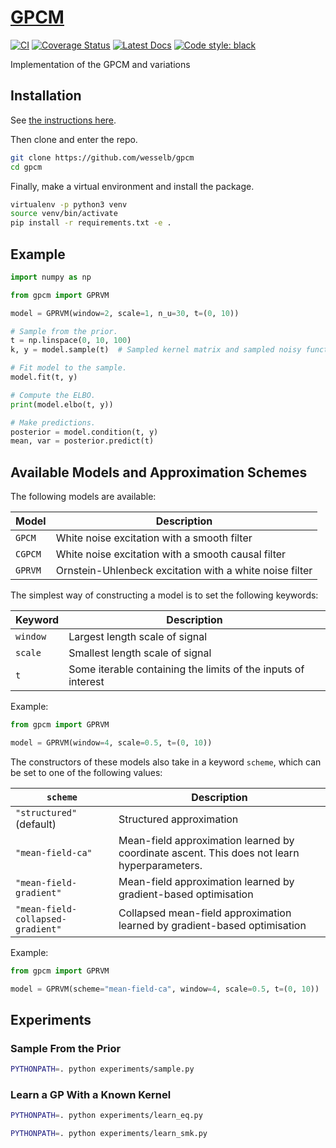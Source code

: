 # [GPCM](http://github.com/wesselb/gpcm)

[![CI](https://github.com/wesselb/gpcm/workflows/CI/badge.svg?branch=master)](https://github.com/wesselb/gpcm/actions?query=workflow%3ACI)
[![Coverage Status](https://coveralls.io/repos/github/wesselb/gpcm/badge.svg?branch=master&service=github)](https://coveralls.io/github/wesselb/gpcm?branch=master)
[![Latest Docs](https://img.shields.io/badge/docs-latest-blue.svg)](https://wesselb.github.io/gpcm)
[![Code style: black](https://img.shields.io/badge/code%20style-black-000000.svg)](https://github.com/psf/black)

Implementation of the GPCM and variations

## Installation

See [the instructions here](https://gist.github.com/wesselb/4b44bf87f3789425f96e26c4308d0adc).

Then clone and enter the repo.

```bash
git clone https://github.com/wesselb/gpcm
cd gpcm
```

Finally, make a virtual environment and install the package.

```bash
virtualenv -p python3 venv
source venv/bin/activate
pip install -r requirements.txt -e .
```


## Example

```python
import numpy as np

from gpcm import GPRVM

model = GPRVM(window=2, scale=1, n_u=30, t=(0, 10))

# Sample from the prior.
t = np.linspace(0, 10, 100)
k, y = model.sample(t)  # Sampled kernel matrix and sampled noisy function

# Fit model to the sample.
model.fit(t, y)

# Compute the ELBO.
print(model.elbo(t, y))

# Make predictions.
posterior = model.condition(t, y)
mean, var = posterior.predict(t)
```

## Available Models and Approximation Schemes

The following models are available:

| Model | Description |
| - | - |
| `GPCM` | White noise excitation with a smooth filter |
| `CGPCM` | White noise excitation with a smooth causal filter |
| `GPRVM` | Ornstein-Uhlenbeck excitation with a white noise filter |

The simplest way of constructing a model is to set the following keywords:

| Keyword | Description |
| - | - |
| `window` | Largest length scale of signal |
| `scale` | Smallest length scale of signal |
| `t` | Some iterable containing the limits of the inputs of interest |

Example:

```python
from gpcm import GPRVM

model = GPRVM(window=4, scale=0.5, t=(0, 10))
```

The constructors of these models also take in a keyword `scheme`, which can be
set  to one of the following values:

| `scheme` | Description |
| - | - |
| `"structured"` (default) | Structured approximation |
| `"mean-field-ca"` | Mean-field approximation learned by coordinate ascent. This does not learn hyperparameters. |
| `"mean-field-gradient"` | Mean-field approximation learned by gradient-based optimisation |
| `"mean-field-collapsed-gradient"` | Collapsed mean-field approximation learned by gradient-based optimisation |

Example:

```python
from gpcm import GPRVM

model = GPRVM(scheme="mean-field-ca", window=4, scale=0.5, t=(0, 10))
```

## Experiments

### Sample From the Prior

```bash
PYTHONPATH=. python experiments/sample.py
```

### Learn a GP With a Known Kernel

```bash
PYTHONPATH=. python experiments/learn_eq.py
```

```bash
PYTHONPATH=. python experiments/learn_smk.py
```
